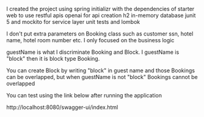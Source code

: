 I created the project using spring initializr with the dependencies of
starter web to use restful apis
openai for api creation
h2 in-memory database
junit 5 and mockito for service layer unit tests
and lombok

I don't put extra parameters on Booking class such as customer ssn, hotel name, hotel room number etc.
I only focused on the business logic

guestName is what I discriminate Booking and Block. I guestName is "block" then it is block type Booking.

You can create Block by writing "block" in guest name and those Bookings can be overlapped, but 
when guestName is not "block" Bookings cannot be overlapped

You can test using the link below after running the application

http://localhost:8080/swagger-ui/index.html